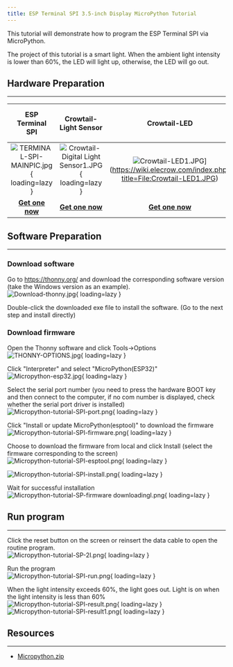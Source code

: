 ```yaml
---
title: ESP Terminal SPI 3.5-inch Display MicroPython Tutorial
---
```


This tutorial will demonstrate how to program the ESP Terminal SPI via MicroPython.

The project of this tutorial is a smart light. When the ambient light intensity is lower than 60%, the LED will light up, otherwise, the LED will go out.

## Hardware Preparation
-----

| **ESP Terminal SPI**                                         | **Crowtail-Light Sensor**                                    | **Crowtail-LED**                                             | **USB-A(or USB-C) to USB-C cable**                           | **2\* 4-Pin HY2.0 Cables**                                   |
| :------------------------------------------------------------: | :------------------------------------------------------------: | :------------------------------------------------------------: | :------------------------------------------------------------: | :------------------------------------------------------------: |
| ![TERMINAL-SPI-MAINPIC.jpg](https://wiki.elecrow.com/images/thumb/a/a3/TERMINAL-SPI-MAINPIC.jpg/300px-TERMINAL-SPI-MAINPIC.jpg){ loading=lazy } | ![Crowtail- Digital Light Sensor1.JPG](https://wiki.elecrow.com/images/thumb/e/e2/Crowtail-_Digital_Light_Sensor1.JPG/200px-Crowtail-_Digital_Light_Sensor1.JPG){ loading=lazy } | ![Crowtail-LED1.JPG](https://wiki.elecrow.com/images/thumb/4/4f/Crowtail-LED1.JPG/200px-Crowtail-LED1.JPG)](https://wiki.elecrow.com/index.php?title=File:Crowtail-LED1.JPG) | ![USB-C-CABLE.jpg](https://wiki.elecrow.com/images/thumb/3/3d/USB-C-CABLE.jpg/200px-USB-C-CABLE.jpg){ loading=lazy } | ![CROWTAIL-CABLE.jpg](https://wiki.elecrow.com/images/thumb/3/35/CROWTAIL-CABLE.jpg/200px-CROWTAIL-CABLE.jpg){ loading=lazy } |
| [**Get one now**](https://www.elecrow.com/esp-terminal-with-esp32-3-5-inch-parallel-480x320-tft-capacitive-touch-display-rgb-by-chip-ili9488.html) | [**Get one now**](http://www.elecrow.com/crowtail-digital-light-sensor-p-1488.html) | [**Get one now**](http://www.elecrow.com/crowtail-led-p-1224.html) | [**Get one now**](https://www.elecrow.com/usb-type-a-to-type-c-fast-charge-cable-1-meter.html) | [**Get one now**](https://www.elecrow.com/4-pin-crowtail-cable5-pcs-p-1561.html) |


## Software Preparation
-------

### **Download software**

Go to https://thonny.org/ and download the corresponding software version (take the Windows version as an example).      
![Download-thonny.jpg](https://wiki.elecrow.com/images/thumb/0/00/Download-thonny.jpg/800px-Download-thonny.jpg){ loading=lazy }

Double-click the downloaded exe file to install the software. (Go to the next step and install directly)

### **Download firmware**

Open the Thonny software and click Tools→Options   
![THONNY-OPTIONS.jpg](https://wiki.elecrow.com/images/thumb/4/4c/THONNY-OPTIONS.jpg/500px-THONNY-OPTIONS.jpg){ loading=lazy }

Click "Interpreter" and select "MicroPython(ESP32)"   
![Micropython-esp32.jpg](https://wiki.elecrow.com/images/thumb/d/d9/Micropython-esp32.jpg/400px-Micropython-esp32.jpg){ loading=lazy }

Select the serial port number (you need to press the hardware BOOT key and then connect to the computer, if no com number is displayed, check whether the serial port driver is installed)   
![Micropython-tutorial-SPI-port.png](https://wiki.elecrow.com/images/2/2f/Micropython-tutorial-SPI-port.png){ loading=lazy }

Click "Install or update MicroPython(esptool)" to download the firmware   
![Micropython-tutorial-SPI-firmware.png](https://wiki.elecrow.com/images/1/14/Micropython-tutorial-SPI-firmware.png){ loading=lazy }

Choose to download the firmware from local and click Install (select the firmware corresponding to the screen)   
![Micropython-tutorial-SPI-esptool.png](https://wiki.elecrow.com/images/1/1c/Micropython-tutorial-SPI-esptool.png){ loading=lazy }

![Micropython-tutorial-SPI-install.png](https://wiki.elecrow.com/images/a/a1/Micropython-tutorial-SPI-install.png){ loading=lazy }

Wait for successful installation     
![Micropython-tutorial-SP-firmware downloadingI.png](https://wiki.elecrow.com/images/f/f7/Micropython-tutorial-SP-firmware_downloadingI.png){ loading=lazy }

## Run program
-----

Click the reset button on the screen or reinsert the data cable to open the routine program.   
![Micropython-tutorial-SP-2I.png](https://wiki.elecrow.com/images/4/40/Micropython-tutorial-SP-2I.png){ loading=lazy }

Run the program   
![Micropython-tutorial-SPI-run.png](https://wiki.elecrow.com/images/a/a4/Micropython-tutorial-SPI-run.png){ loading=lazy }

When the light intensity exceeds 60%, the light goes out. Light is on when the light intensity is less than 60%   
![Micropython-tutorial-SPI-result.png](https://wiki.elecrow.com/images/f/f9/Micropython-tutorial-SPI-result.png){ loading=lazy } 
![Micropython-tutorial-SPI-result1.png](https://wiki.elecrow.com/images/d/dd/Micropython-tutorial-SPI-result1.png){ loading=lazy }

## Resources
-----

- [Micropython.zip](https://wiki.elecrow.com/images/f/fa/Micropython.zip)